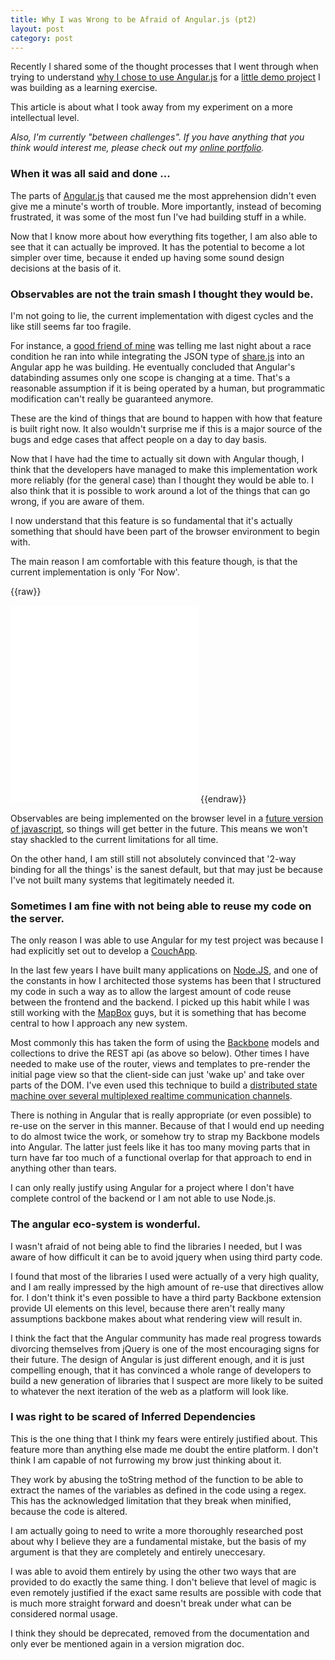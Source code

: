 ```yaml
---
title: Why I was Wrong to be Afraid of Angular.js (pt2)
layout: post
category: post
---
```

Recently I shared some of the thought processes that I went through when trying to
understand [why I chose to use Angular.js](/2014/03/wrong-to-be-afraid-of-angular) for a [little demo project](/2014/03/mirror-tumblr-picture-blogs-browsr) I was building
as a learning exercise.

This article is about what I took away from my experiment on a more intellectual level.

_Also, I'm currently "between challenges". 
If you have anything that you think would interest me,
please check out my [online portfolio](/portfolio)._

### When it was all said and done ...

The parts of [Angular.js](http://angularjs.org/) that caused me the most apprehension didn't even give
me a minute's worth of trouble. More importantly, instead of becoming frustrated, it was some
of the most fun I've had building stuff in a while.

Now that I know more about how everything fits together, I am also able to see that
it can actually be improved. It has the potential to become a lot simpler over time,
because it ended up having some sound design decisions at the basis of it.

<a name="observables"> </a>
### Observables are not the train smash I thought they would be.

I'm not going to lie, the current implementation with digest cycles and the like still seems far too fragile.

For instance, a [good friend of mine](http://acko.net) was telling me last night about a race condition he ran into
while integrating the JSON type of [share.js](http://sharejs.org/) into an Angular app he was building. He eventually concluded
that Angular's databinding assumes only one scope is changing at a time. That's a reasonable assumption if
it is being operated by a human, but programmatic modification can't really be guaranteed anymore.

These are the kind of things that are bound to happen with how that feature is built right now.  It also
wouldn't surprise me if this is a major source of the bugs and edge cases that affect people on a day to day basis.

Now that I have had the time to actually sit down with Angular though, I think that the developers have
managed to make this implementation work more reliably (for the general case) than I thought they would be
able to. I also think that it is possible to work around a lot of the things that can go wrong, if you are aware of them.

I now understand that this feature is so fundamental that it's actually something that should have been part
of the browser environment to begin with.

The main reason I am comfortable with this feature though, is that the current implementation is only 'For Now'.

{{raw}}
<iframe class="youtube col-lg-12 col-md-12 col-sm-12 col-xs-12" height="315" src="//www.youtube.com/embed/maBRrGbkPEs" frameborder="0">
</iframe>
{{endraw}}

Observables are being implemented on the browser level in a [future version of javascript](http://wiki.ecmascript.org/doku.php?id=harmony:observe),
so things will get better in the future. This means we won't stay shackled to the current limitations for all time.

On the other hand, I am still still not absolutely convinced that '2-way binding for all the things' is the sanest default,
but that may just be because I've not built many systems that legitimately needed it.

<a name="reuse"> </a>
### Sometimes I am fine with not being able to reuse my code on the server. 

The only reason I was able to use Angular for my test project was because I had explicitly set out to develop a [CouchApp](http://couchapp.org/).

In the last few years I have built many applications on [Node.JS](http://nodejs.org), and one of the constants in how I architected those
systems has been that I structured my code in such a way as to allow the largest amount of code reuse between the frontend
and the backend. I picked up this habit while I was still working with the [MapBox](http://mapbox.com) guys, but it is
something that has become central to how I approach any new system.

Most commonly this has taken the form of using the [Backbone](http://backbonejs.org) models and collections to drive the REST api (as above so below).
Other times I have needed to make use of the router, views and templates to pre-render the initial page view so that the client-side can just 'wake up' and take over
parts of the DOM. I've even used this technique to build a [distributed state machine over several multiplexed realtime communication channels](/2014/03/werewolves-io-alpha).

There is nothing in Angular that is really appropriate (or even possible) to re-use on the server in this manner. Because of that I would
end up needing to do almost twice the work, or somehow try to strap my Backbone models into Angular. The latter just feels like it has
too many moving parts that in turn have far too much of a functional overlap for that approach to end in anything other than tears. 

I can only really justify using Angular for a project where I don't have complete control of the backend or I am not able to use Node.js.

<a name='libraries'> </a>
### The angular eco-system is wonderful.

I wasn't afraid of not being able to find the libraries I needed, but I was aware of how difficult it can be to avoid jquery when
using third party code.

I found that most of the libraries I used were actually of a very high quality, and I am really impressed by the high amount of
re-use that directives allow for. I don't think it's even possible to have a third party Backbone extension provide UI elements
on this level, because there aren't really many assumptions backbone makes about what rendering view will result in.

I think the fact that the Angular community has made real progress towards divorcing themselves from jQuery is one
of the most encouraging signs for their future. The design of Angular is just different enough, and it is just compelling enough,
that it has convinced a whole range of developers to build a new generation of libraries that I suspect are more likely to be suited to
whatever the next iteration of the web as a platform will look like.

<a name='di'> </a>
### I was right to be scared of Inferred Dependencies

This is the one thing that I think my fears were entirely justified about. This feature more than anything else
made me doubt the entire platform. I don't think I am capable of not furrowing my brow just thinking about it.

They work by abusing the toString method of the function to be able to extract the names of the variables as
defined in the code using a regex. This has the acknowledged limitation that they break when minified,
because the code is altered.

I am actually going to need to write a more thoroughly researched post about why I believe they are a fundamental mistake,
but the basis of my argument is that they are completely and entirely uneccesary.

I was able to avoid them entirely by using the other two ways that are provided to do exactly the same thing. I don't
believe that level of magic is even remotely justified if the exact same results are possible with code that is
much more straight forward and doesn't break under what can be considered normal usage.

I think they should be deprecated, removed from the documentation and only ever be mentioned again in a version migration doc.
